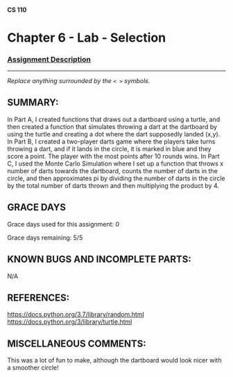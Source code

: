 #### CS 110
# Chapter 6 - Lab - Selection

### [Assignment Description](https://docs.google.com/document/d/1QfPsRfo1kZoQw4p0DhjxZskNfE0eLAV6Z6SgPSleDM4/edit?usp=sharing)

***

_Replace anything surrounded by the `< >` symbols._

## SUMMARY:
 In Part A, I created functions that draws out a dartboard using a turtle, and then created a function that simulates throwing a dart at the dartboard by using the turtle and creating a dot where the dart supposedly landed (x,y). In Part B, I created a two-player darts game where the players take turns throwing a dart, and if it lands in the circle, it is marked in blue and they score a point. The player with the most points after 10 rounds wins. In Part C, I used the Monte Carlo Simulation where I set up a function that throws x number of darts towards the dartboard, counts the number of darts in the circle, and then approximates pi by dividing the number of darts in the circle by the total number of darts thrown and then multiplying the product by 4.

## GRACE DAYS
Grace days used for this assignment: 0

Grace days remaining: 5/5

## KNOWN BUGS AND INCOMPLETE PARTS:
 N/A

## REFERENCES:
 https://docs.python.org/3.7/library/random.html
 https://docs.python.org/3/library/turtle.html

## MISCELLANEOUS COMMENTS:
 This was a lot of fun to make, although the dartboard would look nicer with a smoother circle!